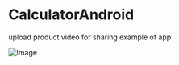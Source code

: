 # CalculatorAndroid


upload product video for sharing example of app

![Image](https://github.com/user-attachments/assets/0374c4c5-13b2-494c-b592-f1c492cfe6c1)

